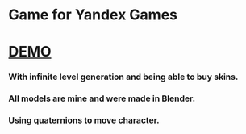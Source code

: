 # Game for Yandex Games
# [DEMO](https://rianranlee.github.io/Jump-by-Jump)
### With infinite level generation and being able to buy skins.
### All models are mine and were made in Blender.
### Using quaternions to move character.
